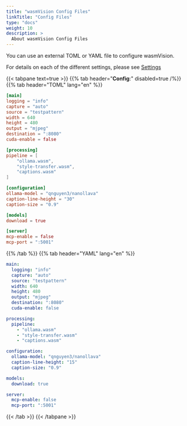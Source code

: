 ```yaml
---
title: "wasmVision Config Files"
linkTitle: "Config Files"
type: "docs"
weight: 10
description: >
  About wasmVision Config Files
---
```


You can use an external TOML or YAML file to configure wasmVision.

For details on each of the different settings, please see [Settings](/docs/reference/flags)

{{< tabpane text=true >}}
  {{% tab header="**Config**:" disabled=true /%}}
  {{% tab header="TOML" lang="en" %}}
```toml
[main]
logging = "info"
capture = "auto"
source = "testpattern"
width = 640
height = 480
output = "mjpeg"
destination = ":8080"
cuda-enable = false

[processing]
pipeline = [
    "ollama.wasm",
    "style-transfer.wasm",
    "captions.wasm"
]

[configuration]
ollama-model = "qnguyen3/nanollava"
caption-line-height = "30"
caption-size = "0.9"

[models]
download = true

[server]
mcp-enable = false
mcp-port = ":5001"
```
  {{% /tab %}}
  {{% tab header="YAML" lang="en" %}}
```yaml
main:
  logging: "info"
  capture: "auto"
  source: "testpattern"
  width: 640
  height: 480
  output: "mjpeg"
  destination: ":8080"
  cuda-enable: false

processing:
  pipeline:
    - "ollama.wasm"
    - "style-transfer.wasm"
    - "captions.wasm"

configuration:
  ollama-model: "qnguyen3/nanollava"
  caption-line-height: "15"
  caption-size: "0.9"

models:
  download: true

server:
  mcp-enable: false
  mcp-port: ":5001"
```
  {{< /tab >}}
{{< /tabpane >}}

